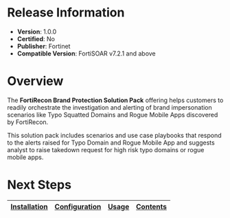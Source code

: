 # Release Information

* **Version**:  1.0.0
* **Certified**: No
* **Publisher**: Fortinet
* **Compatible Version**: FortiSOAR v7.2.1 and above

# Overview

The **FortiRecon Brand Protection Solution Pack** offering helps customers to readily orchestrate the investigation and alerting of brand impersonation scenarios like Typo Squatted Domains and Rogue Mobile Apps discovered by FortiRecon.

This solution pack includes scenarios and use case playbooks that respond to the alerts raised for Typo Domain and Rogue Mobile App and suggests analyst to raise takedown request for high risk typo domains or rogue mobile apps.

# Next Steps

| [Installation](./docs/setup.md#installation) | [Configuration](./docs/setup.md#configuration) | [Usage](./docs/usage.md) | [Contents](./docs/contents.md) |
|--------------------------------------------|----------------------------------------------|------------------------|------------------------------|